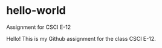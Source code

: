 # hello-world
Assignment for CSCI E-12

Hello!
This is my Github assignment for the class CSCI E-12.
